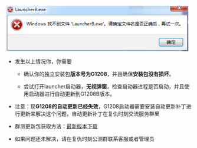 ![](./launcherB.png)

 - 发生以上情况你，你需要
    
    - 确认你的独立安装包**版本号为G1208**，并且确保**安装包没有损坏**。

    - 尝试打开launcher启动器，**无视弹窗**，检查启动器进程是否启动，并且使用启动器进行自动更新到G1208B版本。

 - 注意：现**G1208的自动更新已经失效**，G1208启动器需要安装自动更新补丁进行更新来解决这个问题，自动更新补丁在复仇时刻交流服务群里

 - 群测更新包获取方法：[最新版本下载](./最新版本下载.md)


  - 如果问题还未解决，请在复仇时刻公测群联系客服或者管理员
